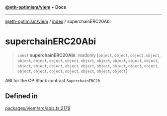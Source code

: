 [**@eth-optimism/viem**](../../README.md) • **Docs**

***

[@eth-optimism/viem](../../README.md) / [index](../README.md) / superchainERC20Abi

# superchainERC20Abi

> `const` **superchainERC20Abi**: readonly [`object`, `object`, `object`, `object`, `object`, `object`, `object`, `object`, `object`, `object`, `object`, `object`, `object`, `object`, `object`, `object`, `object`, `object`, `object`, `object`, `object`, `object`, `object`, `object`, `object`, `object`, `object`, `object`, `object`]

ABI for the OP Stack contract `SuperchainERC20`

## Defined in

[packages/viem/src/abis.ts:2179](https://github.com/ethereum-optimism/ecosystem/blob/a99a99e6e8edfe86cc9b244149f498f9122cc99b/packages/viem/src/abis.ts#L2179)
